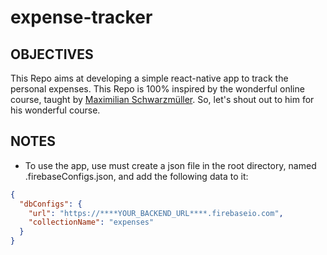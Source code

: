 # expense-tracker

## OBJECTIVES
This Repo aims at developing a simple react-native app to track the personal expenses.
This Repo is 100% inspired by the wonderful online course, taught by [Maximilian Schwarzmüller](https://www.udemy.com/share/101Wau3@TH09G-aj7LcNvFSFRifymDFRgyaF4e9MOREqXB0G5zuibd4Oze2Mhe0sDFxHn0aK/). So, let's shout out to him for his wonderful course.

## NOTES

- To use the app, use must create a json file in the root directory, named .firebaseConfigs.json, and add the following data to it:

```json
{
  "dbConfigs": {
    "url": "https://****YOUR_BACKEND_URL****.firebaseio.com",
    "collectionName": "expenses"
  }
}
```
